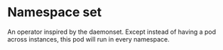 # Namespace set

An operator inspired by the daemonset. Except instead of having a pod across instances, this pod will run in every namespace.